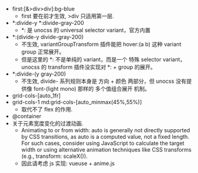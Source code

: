 - first:[&>div>div]:bg-blue 
  - first 要在前才生效, >div 只适用第一层.
- *:divide-y *:divide-gray-200 
  - *: 是 unocss 的 universal selector variant，官方内置
- *:(divide-y divide-gray-200)
  - 不生效, variantGroupTransform 插件能把 hover:(a b) 这种 variant group 正常展开。
  - 但是这里的 *: 不是单纯的 variant，而是一个 特殊 selector variant，unocss 的 transform 插件没实现对 *: + group 的展开。
- *:divide-(y gray-200)
  - 不生效, divide- 系列规则本身是 方向 + 颜色 两部分，但 unocss 没有提供像 font-(light mono) 那样的 多个值组合展开 机制。
- grid-cols-[auto_1fr]
- grid-cols-1 md:grid-cols-[auto_minmax(45%,55%)]
  - 取代不了 flex 的作用.
- @container
- 关于元素宽度变化的过渡动画.
  - Animating to or from width: auto is generally not directly supported by CSS transitions, as auto is a computed value, not a fixed length. For such cases, consider using JavaScript to calculate the target width or using alternative animation techniques like CSS transforms (e.g., transform: scaleX()).
  - 因此请考虑 js 实现: vueuse + anime.js